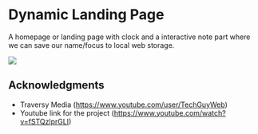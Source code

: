 # Dynamic Landing Page

A homepage or landing page with clock and a interactive note part where we can save our name/focus to local web storage.

![](https://imgur.com/cd7bed91-1711-4586-8c9c-0fcf5bddd892)

## Acknowledgments

* Traversy Media (https://www.youtube.com/user/TechGuyWeb)
* Youtube link for the project (https://www.youtube.com/watch?v=fSTQzlprGLI)
